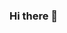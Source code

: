 ### Hi there 👋
<br>

<img href="https://pt-static.z-dn.net/files/d30/ac83439f122670795eb79efb46a61467.jpg">
